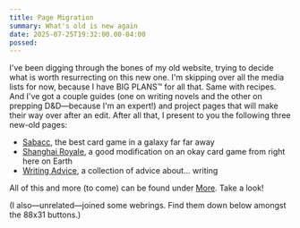 ```yaml
---
title: Page Migration
summary: What's old is new again
date: 2025-07-25T19:32:00.00-04:00
possed: 
---
```


I've been digging through the bones of my old website, trying to decide what is worth resurrecting on this new one. I'm skipping over all the media lists for now, because I have BIG PLANS™ for all that. Same with recipes. And I've got a couple guides (one on writing novels and the other on prepping D&D—because I'm an expert!) and project pages that will make their way over after an edit. After all that, I present to you the following three new-old pages:

- [Sabacc](/sabacc), the best card game in a galaxy far far away
- [Shanghai Royale](/shanghai-royale), a good modification on an okay card game from right here on Earth
- [Writing Advice](/writing-advice), a collection of advice about... writing

All of this and more (to come) can be found under [More](/more). Take a look!

(I also—unrelated—joined some webrings. Find them down below amongst the 88x31 buttons.)